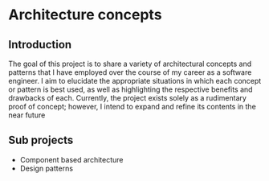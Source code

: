 # Architecture concepts

## Introduction
The goal of this project is to share a variety of architectural concepts and patterns that I have employed over the course of my career as a software engineer. 
I aim to elucidate the appropriate situations in which each concept or pattern is best used, as well as highlighting the respective benefits and drawbacks of each. 
Currently, the project exists solely as a rudimentary proof of concept; however, I intend to expand and refine its contents in the near future

## Sub projects
- Component based architecture
- Design patterns